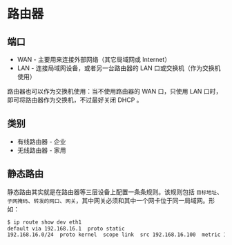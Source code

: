 # 路由器

## 端口

* WAN - 主要用来连接外部网络（其它局域网或 Internet）
* LAN - 连接局域网设备，或者另一台路由器的 LAN 口或交换机（作为交换机使用）

路由器也可以作为交换机使用：当不使用路由器的 WAN 口，只使用 LAN 口时，即可将路由器作为交换机，不过最好关闭 DHCP 。

## 类别

* 有线路由器 - 企业
* 无线路由器 - 家用

## 静态路由

静态路由其实就是在路由器等三层设备上配置一条条规则。该规则包括 `目标地址`、`子网掩码`、`转发的网口`、`网关`，其中网关必须和其中一个网卡位于同一局域网。形如：

```sh
$ ip route show dev eth1
default via 192.168.16.1  proto static
192.168.16.0/24  proto kernel  scope link  src 192.168.16.100  metric 1
```